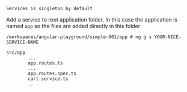 `Services is singleton by default`

Add a service to root application folder. In this case the application is named `app` so the files are added directly in this folder

```terminal
/workspaces/angular-playground/simple-001/app # ng g s YOUR-NICE-SERVICE-NAME
```

```folder
src/app
		...
		app.routes.ts
		...
		app.routes.spec.ts
		cart.service.ts
		..
```





